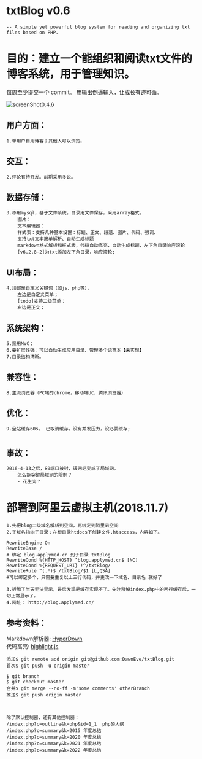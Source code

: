 txtBlog v0.6
===============================
	-- A simple yet powerful blog system for reading and organizing txt files based on PHP. 

# 目的：建立一个能组织和阅读txt文件的博客系统，用于管理知识。  


每周至少提交一个 commit。
用输出倒逼输入，让成长有迹可循。



![screenShot0.4.6](./public/images/screenShot0.4.6.jpg)


## 用户方面：  
	1.单用户自用博客；其他人可以浏览。  
	
## 交互：  
	2.评论有待开发。前期采用多说。  
	
## 数据存储：  
	3.不用mysql，基于文件系统。目录用文件保存，采用array格式。  
		图片：  
		文本编辑器：  
		样式表：支持几种基本设置：标题、正文、段落、图片、代码、强调、  
		支持txt文本简单解析、自动生成标题  
		markdown格式解析和样式表，代码自动高亮，自动生成标题，左下角目录响应滚轮
		[v6.2.8-2]为txt添加左下角目录，响应滚轮;		
		
## UI布局：  
	4.顶部是自定义关键词（如js、php等），  
		左边是自定义菜单；  
		[todo]支持二级菜单；  
		右边是正文；  

## 系统架构：  
	5.采用MVC；  
	6.要扩展性强：可以自动生成应用目录、管理多个记事本【未实现】  
	7.目录结构清晰。  

## 兼容性：  
	8.主流浏览器（PC端的chrome，移动端UC、腾讯浏览器）  

## 优化：  
	9.全站缓存60s。 已取消缓存，没有并发压力，没必要缓存; 
	
## 
#


## 事故：
	2016-4-13之后，80端口被封，该网站变成了局域网。  
		怎么能突破局域网的限制？  
		- 花生壳？ 





# 部署到阿里云虚拟主机(2018.11.7)
	1.先把blog二级域名解析到空间，再绑定到阿里云空间
	2.子域名指向子目录：在根目录htdocs下创建文件.htaccess，内容如下。
```
RewriteEngine On
RewriteBase /
# 绑定 blog.applymed.cn 到子目录 txtBlog
RewriteCond %{HTTP_HOST} ^blog.applymed.cn$ [NC]
RewriteCond %{REQUEST_URI} !^/txtBlog/
RewriteRule ^(.*)$ /txtBlog/$1 [L,QSA]
#可以绑定多个，只需要重复以上三行代码，并更改一下域名、目录名 就好了
```		
	3.折腾了半天无法显示，最后发现是缓存实现不了。先注释掉index.php中的两行缓存后，一切正常显示了。
	4.网址： http://blog.applymed.cn/





## 参考资料：  
Markdown解析器: [HyperDown](https://github.com/SegmentFault/HyperDown)  
代码高亮: [highlight.js](https://github.com/andris9/highlight)  


``````
添加$ git remote add origin git@github.com:DawnEve/txtBlog.git
首次$ git push -u origin master

$ git branch
$ git checkout master
合并$ git merge --no-ff -m'some comments' otherBranch
推送$ git push origin master



除了默认控制器，还有其他控制器：
/index.php?c=outline&k=php&id=1_1  php的大纲
/index.php?c=summary&k=2015 年度总结
/index.php?c=summary&k=2020 年度总结
/index.php?c=summary&k=2021 年度总结
/index.php?c=summary&k=2022 年度总结

``````
